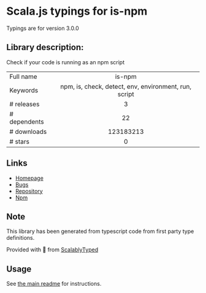 
# Scala.js typings for is-npm

Typings are for version 3.0.0

## Library description:
Check if your code is running as an npm script

|                    |                 |
| ------------------ | :-------------: |
| Full name          | is-npm |
| Keywords           | npm, is, check, detect, env, environment, run, script |
| # releases         | 3 |
| # dependents       | 22 |
| # downloads        | 123183213 |
| # stars            | 0 |

## Links
- [Homepage](https://github.com/sindresorhus/is-npm#readme)
- [Bugs](https://github.com/sindresorhus/is-npm/issues)
- [Repository](https://github.com/sindresorhus/is-npm)
- [Npm](https://www.npmjs.com/package/is-npm)
    


## Note
This library has been generated from typescript code from first party type definitions.

Provided with :purple_heart: from [ScalablyTyped](https://github.com/oyvindberg/ScalablyTyped)

## Usage
See [the main readme](../../readme.md) for instructions.


